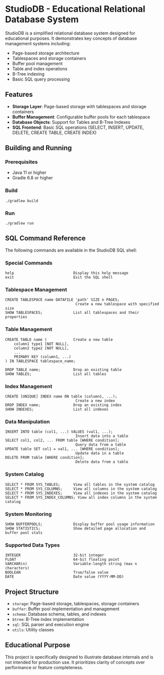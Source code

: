 # StudioDB - Educational Relational Database System

StudioDB is a simplified relational database system designed for educational purposes. It demonstrates key concepts of database management systems including:

- Page-based storage architecture
- Tablespaces and storage containers
- Buffer pool management
- Table and index operations
- B-Tree indexing
- Basic SQL query processing

## Features

- **Storage Layer**: Page-based storage with tablespaces and storage containers
- **Buffer Management**: Configurable buffer pools for each tablespace
- **Database Objects**: Support for Tables and B-Tree Indexes
- **SQL Frontend**: Basic SQL operations (SELECT, INSERT, UPDATE, DELETE, CREATE TABLE, CREATE INDEX)

## Building and Running

### Prerequisites
- Java 11 or higher
- Gradle 6.8 or higher

### Build
```
./gradlew build
```

### Run
```
./gradlew run
```

## SQL Command Reference

The following commands are available in the StudioDB SQL shell:

### Special Commands
```
help                           Display this help message
exit                           Exit the SQL shell
```

### Tablespace Management
```
CREATE TABLESPACE name DATAFILE 'path' SIZE n PAGES;
                                Create a new tablespace with specified size
SHOW TABLESPACES;              List all tablespaces and their properties
```

### Table Management
```
CREATE TABLE name (            Create a new table
    column1 type1 [NOT NULL],
    column2 type2 [NOT NULL],
    ...
    PRIMARY KEY (column1, ...)
) IN TABLESPACE tablespace_name;

DROP TABLE name;               Drop an existing table
SHOW TABLES;                   List all tables
```

### Index Management
```
CREATE [UNIQUE] INDEX name ON table (column1, ...);
                                Create a new index
DROP INDEX name;               Drop an existing index
SHOW INDEXES;                  List all indexes
```

### Data Manipulation
```
INSERT INTO table (col1, ...) VALUES (val1, ...);
                                Insert data into a table
SELECT col1, col2, ... FROM table [WHERE condition];
                                Query data from a table
UPDATE table SET col1 = val1, ... [WHERE condition];
                                Update data in a table
DELETE FROM table [WHERE condition];
                                Delete data from a table
```

### System Catalog
```
SELECT * FROM SYS_TABLES;      View all tables in the system catalog
SELECT * FROM SYS_COLUMNS;     View all columns in the system catalog
SELECT * FROM SYS_INDEXES;     View all indexes in the system catalog
SELECT * FROM SYS_INDEX_COLUMNS; View all index columns in the system catalog
```

### System Monitoring
```
SHOW BUFFERPOOLS;              Display buffer pool usage information
SHOW STATISTICS;               Show detailed page allocation and buffer pool stats
```

### Supported Data Types
```
INTEGER                        32-bit integer
FLOAT                          64-bit floating point
VARCHAR(n)                     Variable-length string (max n characters)
BOOLEAN                        True/false value
DATE                           Date value (YYYY-MM-DD)
```

## Project Structure

- `storage`: Page-based storage, tablespaces, storage containers
- `buffer`: Buffer pool implementation and management
- `schema`: Database schema, tables, and indexes
- `btree`: B-Tree index implementation
- `sql`: SQL parser and execution engine
- `utils`: Utility classes

## Educational Purpose

This project is specifically designed to illustrate database internals and is not intended for production use. It prioritizes clarity of concepts over performance or feature completeness. 
